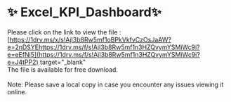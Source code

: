 # ✨ Excel_KPI_Dashboard✨ 

Please click on the link to view the file :<br> 
[https://1drv.ms/x/s!AjI3b8Rw5mf1oBPkVkfvCzOsJaAW?e=2nDSYEhttps://1drv.ms/f/s!AjI3b8Rw5mf1n3HZQvymYSMiWc9i?e=eEfNi5](https://1drv.ms/f/s!AjI3b8Rw5mf1n3HZQvymYSMiWc9i?e=J4tPP2) target="_blank"<br> 
The file is available for free download.<br> 
<br> 
Note: Please save a local copy in case you encounter any issues viewing it online.

